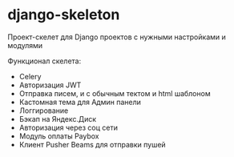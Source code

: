# django-skeleton
Проект-скелет для Django проектов с нужными настройками и модулями 

Функционал скелета:
  * Celery
  * Авторизация JWT
  * Отправка писем, и с обычным тектом и html шаблоном
  * Кастомная тема для Админ панели
  * Логгирование
  * Бэкап на Яндекс.Диск
  * Авторизация через соц сети
  * Модуль оплаты Paybox
  * Клиент Pusher Beams для отправки пушей
